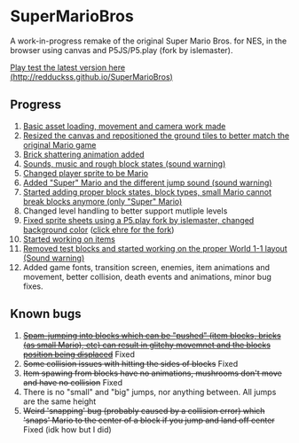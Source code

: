 # SuperMarioBros

A work-in-progress remake of the original Super Mario Bros. for NES, in the browser using canvas and P5JS/P5.play (fork by islemaster).

[Play test the latest version here (http://redduckss.github.io/SuperMarioBros)](http://redduckss.github.io/SuperMarioBros)

## Progress

1. [Basic asset loading, movement and camera work made](http://i.imgur.com/WgcUSEh.gifv)
2. [Resized the canvas and repositioned the ground tiles to better match the original Mario game](http://i.imgur.com/0GFAbRo.gifv)
3. [Brick shattering animation added](http://i.imgur.com/XFT7NvN.gifv)
4. [Sounds, music and rough block states (sound warning)](https://youtu.be/i4Z-SBa1dcw)
5. [Changed player sprite to be Mario](http://i.imgur.com/n8PbQ8q.gifv)
6. [Added "Super" Mario and the different jump sound (sound warning)](https://youtu.be/dezm86BU1kI)
7. [Started adding proper block states, block types, small Mario cannot break blocks anymore (only "Super" Mario)](http://i.imgur.com/PY81ux6.gifv)
8. Changed level handling to better support mutliple levels
9. [Fixed sprite sheets using a P5.play fork by islemaster, changed background color](http://i.imgur.com/SbUyar5.gifv) ([click ehre for the fork](https://github.com/islemaster/p5.play/blob/d6a83d4a017455d557019eaa317083f27e78e4e1/lib/p5.play.js))
10. [Started working on items](http://i.imgur.com/9X1OGQx.gifv)
11. [Removed test blocks and started working on the proper World 1-1 layout (Sound warning)](https://youtu.be/ZL_GsCuLMkU)
12. Added game fonts, transition screen, enemies, item animations and movement, better collision, death events and animations, minor bug fixes.

## Known bugs

1. ~~[Spam-jumping into blocks which can be "pushed" (item blocks, bricks (as small Mario), etc) can result in glitchy movemnet and the blocks position being displaced](http://i.imgur.com/zq1IATz.gifv)~~ Fixed
2. ~~Some collision issues with hitting the sides of blocks~~ Fixed
3. ~~Item spawing from blocks have no animations, mushrooms don't move and have no collision~~ Fixed
4. There is no "small" and "big" jumps, nor anything between. All jumps are the same height
5. ~~Weird 'snapping' bug (probably caused by a collision error) which 'snaps' Mario to the center of a block if you jump and land off center~~ Fixed (idk how but I did)